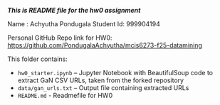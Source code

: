 *********This is README file for the hw0 assignment*********

Name : Achyutha Pondugala
Student Id: 999904194

Personal GitHub Repo link for HW0: https://github.com/PondugalaAchyutha/mcis6273-f25-datamining

This folder contains:  
- `hw0_starter.ipynb` – Jupyter Notebook with BeautifulSoup code to extract GaN CSV URLs, taken from the forked repository 
- `data/gan_urls.txt` – Output file containing extracted URLs
- `README.md` - Readmefile for HW0
  